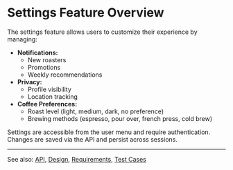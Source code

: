# Settings Feature Overview

The settings feature allows users to customize their experience by managing:

- **Notifications:**
	- New roasters
	- Promotions
	- Weekly recommendations
- **Privacy:**
	- Profile visibility
	- Location tracking
- **Coffee Preferences:**
	- Roast level (light, medium, dark, no preference)
	- Brewing methods (espresso, pour over, french press, cold brew)

Settings are accessible from the user menu and require authentication. Changes are saved via the API and persist across sessions.

---

See also: [API](api.md), [Design](design.md), [Requirements](requirements.md), [Test Cases](test.md)
